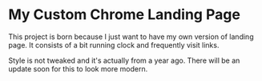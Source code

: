 # My Custom Chrome Landing Page

This project is born because I just want to have my own version of landing page. It consists of a bit running clock and frequently visit links.

Style is not tweaked and it's actually from a year ago. There will be an update soon for this to look more modern.